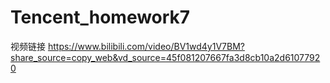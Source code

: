 # Tencent_homework7
视频链接
https://www.bilibili.com/video/BV1wd4y1V7BM?share_source=copy_web&vd_source=45f081207667fa3d8cb10a2d61077920
